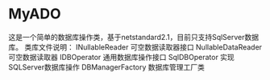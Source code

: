# MyADO
这是一个简单的数据库操作类，基于netstandard2.1，目前只支持SqlServer数据库。
类库文件说明：
INullableReader								可空数据读取器接口
NullableDataReader						可空数据读取器
IDBOperator										通用数据库操作接口
SqlDBOperator									实现SQLServer数据库操作
DBManagerFactory							数据库管理工厂类
